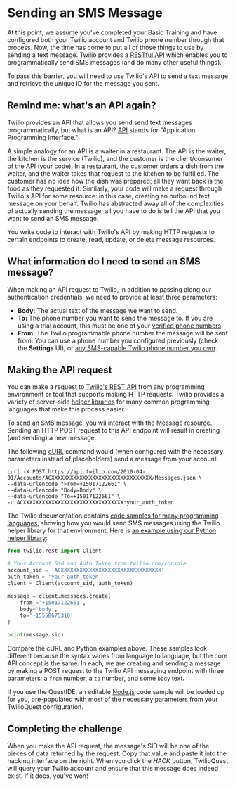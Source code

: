 # Sending an SMS Message

At this point, we assume you've completed your Basic Training and have configured both your Twilio account and Twilio phone number through that process. Now, the time has come to put all of those things to use by sending a text message. Twilio provides a [RESTful API](https://www.twilio.com/docs/sms/api) which enables you to programmatically send SMS messages (and do many other useful things).

To pass this barrier, you will need to use Twilio's API to send a text message and retrieve the unique ID for the message you sent.

## Remind me: what's an API again?

Twilio provides an API that allows you send send text messages programmatically, but what is an API? [API](https://www.twilio.com/docs/glossary/what-is-an-api) stands for "Application Programming Interface."

A simple analogy for an API is a waiter in a restaurant. The API is the waiter, the kitchen is the service (Twilio), and the customer is the client/consumer of the API (your code). In a restaurant, the customer orders a dish from the waiter, and the waiter takes that request to the kitchen to be fulfilled. The customer has no idea how the dish was prepared; all they want back is the food as they requested it. Similarly, your code will make a request through Twilio's API for some resource: in this case, creating an outbound text message on your behalf. Twilio has abstracted away all of the complexities of actually sending the message; all you have to do is tell the API that you want to send an SMS message.

You write code to interact with Twilio's API by making HTTP requests to certain endpoints to create, read, update, or delete message resources.

## What information do I need to send an SMS message?

When making an API request to Twilio, in addition to passing along our authentication credentials, we need to provide at least three parameters:

- **Body:** The actual text of the message we want to send.
- **To:** The phone number you want to send the message to. If you are using a trial account, this must be one of your [verified phone numbers](https://www.twilio.com/console/phone-numbers/verified).
- **From:** The Twilio programmable phone number the message will be sent from. You can use a phone number you configured previously (check the **Settings** UI), or [any SMS-capable Twilio phone number you own](https://www.twilio.com/console/phone-numbers/incoming).

## Making the API request

You can make a request to [Twilio's REST API](https://www.twilio.com/docs/sms/api) from any programming environment or tool that supports making HTTP requests. Twilio provides a variety of server-side [helper libraries](https://www.twilio.com/docs/libraries) for many common programming languages that make this process easier.

To send an SMS message, you wil interact with the [Message resource](https://www.twilio.com/docs/sms/api/message-resource). Sending an HTTP POST request to this API endpoint will result in creating (and sending) a new message.

The following [cURL](https://curl.haxx.se/docs/manual.html) command would (when configured with the necessary parameters instead of placeholders) send a message from your account.

```
curl -X POST https://api.twilio.com/2010-04-01/Accounts/ACXXXXXXXXXXXXXXXXXXXXXXXXXXXXXXXX/Messages.json \
--data-urlencode "From=+15017122661" \
--data-urlencode "Body=Body" \
--data-urlencode "To=+15017122661" \
-u ACXXXXXXXXXXXXXXXXXXXXXXXXXXXXXXXX:your_auth_token
```

The Twilio documentation contains [code samples for many programming languages](https://www.twilio.com/docs/sms/api/message-resource#create-a-message-resource), showing how you would send SMS messages using the Twilio helper library for that environment. Here is [an example using our Python helper library](https://www.twilio.com/docs/sms/api/message-resource?code-sample=code-create-a-message&code-language=Python&code-sdk-version=6.x):

```python
from twilio.rest import Client

# Your Account Sid and Auth Token from twilio.com/console
account_sid = 'ACXXXXXXXXXXXXXXXXXXXXXXXXXXXXXXXX'
auth_token = 'your_auth_token'
client = Client(account_sid, auth_token)

message = client.messages.create(
    from_='+15017122661',
    body='body',
    to='+15558675310'
)

print(message.sid)
```

Compare the cURL and Python examples above. These samples look different because the syntax varies from language to language, but the core API concept is the same. In each, we are creating and sending a message by making a POST request to the Twilio API messaging endpoint with three parameters: a `from` number, a `to` number, and some `body` text.

If you use the QuestIDE, an editable [Node.js](https://nodejs.org/) code sample will be loaded up for you, pre-populated with most of the necessary parameters from your TwilioQuest configuration.

## Completing the challenge

When you make the API request, the message's SID will be one of the pieces of data returned by the request. Copy that value and paste it into the hacking interface on the right. When you click the *HACK* button, TwilioQuest will query your Twilio account and ensure that this message does indeed exist. If it does, you've won!

